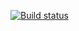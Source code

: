 [![Build status](https://ci.appveyor.com/api/projects/status/tcren7hw7jmy58pu?svg=true)](https://ci.appveyor.com/project/AntonyBaasan/pdf-support)